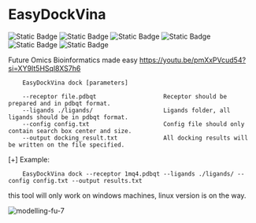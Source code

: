# EasyDockVina

![Static Badge](https://img.shields.io/badge/molecular_docking-computational)
![Static Badge](https://img.shields.io/badge/bioinformatics-computational)
![Static Badge](https://img.shields.io/badge/drugs-computational)
![Static Badge](https://img.shields.io/badge/receptor-computational)
![Static Badge](https://img.shields.io/badge/autodock_vina-computational?style=plastic&labelColor=rgb&color=hex)
![Static Badge](https://img.shields.io/badge/python_autodock_vina-computational?style=plastic&labelColor=rgb&color=hex)


Future Omics Bioinformatics made easy
https://youtu.be/pmXxPVcud54?si=XY9It5HSql8XS7h6 


        EasyDockVina dock [parameters]

        --receptor file.pdbqt                   Receptor should be prepared and in pdbqt format.
        --ligands ./ligands/                    Ligands folder, all ligands should be in pdbqt format.
        --config config.txt                     Config file should only contain search box center and size.
        --output docking_result.txt             All docking results will be written on the file specified.

[+] Example:

        EasyDockVina dock --receptor 1mq4.pdbqt --ligands ./ligands/ --config config.txt --output results.txt
        
this tool will only work on windows machines, linux version is on the way.<br/>

![modelling-fu-7](https://github.com/user-attachments/assets/04e4cb3e-3a4f-40eb-a154-27faee7c95ac)
